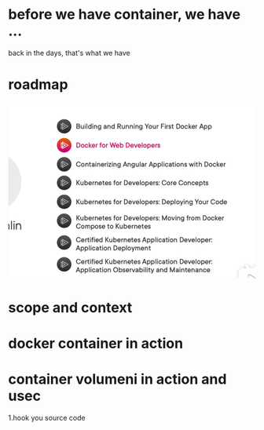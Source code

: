 # before we have container, we have ...

back in the days, that's what we have

# roadmap

![alt text](<Pluralsight - Docker for Web Developers 2023-9.png>)

# scope and context

# docker container in action

# container volumeni in action and usec

1.hook you source code
